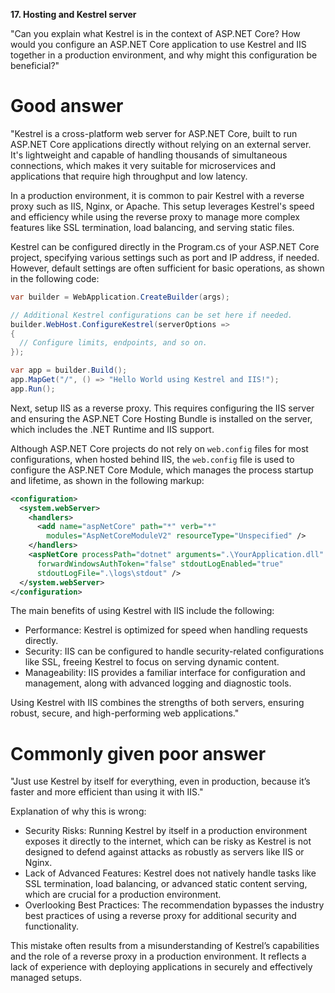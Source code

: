 **17. Hosting and Kestrel server**

"Can you explain what Kestrel is in the context of ASP.NET Core? How would you configure an ASP.NET Core application to use Kestrel and IIS together in a production environment, and why might this configuration be beneficial?"

# Good answer

"Kestrel is a cross-platform web server for ASP.NET Core, built to run ASP.NET Core applications directly without relying on an external server. It's lightweight and capable of handling thousands of simultaneous connections, which makes it very suitable for microservices and applications that require high throughput and low latency.

In a production environment, it is common to pair Kestrel with a reverse proxy such as IIS, Nginx, or Apache. This setup leverages Kestrel's speed and efficiency while using the reverse proxy to manage more complex features like SSL termination, load balancing, and serving static files.

Kestrel can be configured directly in the Program.cs of your ASP.NET Core project, specifying various settings such as port and IP address, if needed. However, default settings are often sufficient for basic operations, as shown in the following code:
```cs
var builder = WebApplication.CreateBuilder(args);

// Additional Kestrel configurations can be set here if needed.
builder.WebHost.ConfigureKestrel(serverOptions =>
{
  // Configure limits, endpoints, and so on.
});

var app = builder.Build();
app.MapGet("/", () => "Hello World using Kestrel and IIS!");
app.Run();
```

Next, setup IIS as a reverse proxy. This requires configuring the IIS server and ensuring the ASP.NET Core Hosting Bundle is installed on the server, which includes the .NET Runtime and IIS support.

Although ASP.NET Core projects do not rely on `web.config` files for most configurations, when hosted behind IIS, the `web.config` file is used to configure the ASP.NET Core Module, which manages the process startup and lifetime, as shown in the following markup:
```xml
<configuration>
  <system.webServer>
    <handlers>
      <add name="aspNetCore" path="*" verb="*" 
        modules="AspNetCoreModuleV2" resourceType="Unspecified" />
    </handlers>
    <aspNetCore processPath="dotnet" arguments=".\YourApplication.dll" 
      forwardWindowsAuthToken="false" stdoutLogEnabled="true" 
      stdoutLogFile=".\logs\stdout" />
  </system.webServer>
</configuration>
```

The main benefits of using Kestrel with IIS include the following:
- Performance: Kestrel is optimized for speed when handling requests directly.
- Security: IIS can be configured to handle security-related configurations like SSL, freeing Kestrel to focus on serving dynamic content.
- Manageability: IIS provides a familiar interface for configuration and management, along with advanced logging and diagnostic tools.

Using Kestrel with IIS combines the strengths of both servers, ensuring robust, secure, and high-performing web applications."

# Commonly given poor answer

"Just use Kestrel by itself for everything, even in production, because it’s faster and more efficient than using it with IIS."

Explanation of why this is wrong:
- Security Risks: Running Kestrel by itself in a production environment exposes it directly to the internet, which can be risky as Kestrel is not designed to defend against attacks as robustly as servers like IIS or Nginx.
- Lack of Advanced Features: Kestrel does not natively handle tasks like SSL termination, load balancing, or advanced static content serving, which are crucial for a production environment.
- Overlooking Best Practices: The recommendation bypasses the industry best practices of using a reverse proxy for additional security and functionality.

This mistake often results from a misunderstanding of Kestrel’s capabilities and the role of a reverse proxy in a production environment. It reflects a lack of experience with deploying applications in securely and effectively managed setups.
